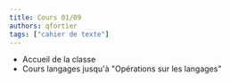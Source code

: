 ```yaml
---
title: Cours 01/09
authors: qfortier
tags: ["cahier de texte"]
---
```


- Accueil de la classe
- Cours langages jusqu'à "Opérations sur les langages"
